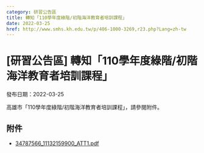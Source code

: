 ```yaml
---
category: 研習公告區
title: 轉知「110學年度綠階/初階海洋教育者培訓課程」
date: 2022-03-25
href: http://www.smhs.kh.edu.tw/p/406-1000-3269,r23.php?Lang=zh-tw
---
```


# [研習公告區] 轉知「110學年度綠階/初階海洋教育者培訓課程」

發布日期：2022-03-25

高雄市「110學年度綠階/初階海洋教育者培訓課程」，請參閱附件。

## 附件

- [34787566_11132159900_ATT1.pdf](https://www.smhs.kh.edu.tw/var/file/0/1000/attach/68/pta_3033_802864_73427.pdf)
